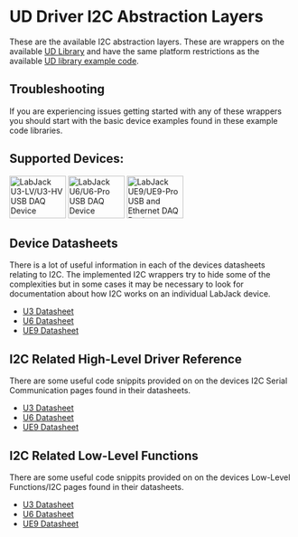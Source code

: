 # UD Driver I2C Abstraction Layers
These are the available I2C abstraction layers.  These are wrappers on the available [UD Library](https://labjack.com/support/software/installers/ud) and have the same platform restrictions as the available [UD library example code](https://labjack.com/support/software/examples/ud).

## Troubleshooting
If you are experiencing issues getting started with any of these wrappers you should start with the basic device examples found in these example code libraries.

## Supported Devices:
<a href="https://labjack.com/products/u3"><img src="https://labjack.com/sites/default/files/U3HV_white_shadow.JPG" width="100px" height="75px" alt="LabJack U3-LV/U3-HV USB DAQ Device" title="U3"></a>
<a href="https://labjack.com/products/u6"><img src="https://labjack.com/sites/default/files/U6_0.jpg" width="100px" height="75px" alt="LabJack U6/U6-Pro USB DAQ Device" title="U6"></a>
<a href="https://labjack.com/products/ue9"><img src="https://labjack.com/sites/default/files/UE9.JPG" width="100px" height="75px" alt="LabJack UE9/UE9-Pro USB and Ethernet DAQ Device" title="UE9"></a>

## Device Datasheets
There is a lot of useful information in each of the devices datasheets relating to I2C.  The implemented I2C wrappers try to hide some of the complexities but in some cases it may be necessary to look for documentation about how I2C works on an individual LabJack device.
* [U3 Datasheet](https://labjack.com/support/datasheets/u3)
* [U6 Datasheet](https://labjack.com/support/datasheets/u6)
* [UE9 Datasheet](https://labjack.com/support/datasheets/ue9)

## I2C Related High-Level Driver Reference
There are some useful code snippits provided on on the devices I2C Serial Communication pages found in their datasheets.
* [U3 Datasheet](https://labjack.com/support/datasheets/u3/high-level-driver/example-pseudocode/i2c)
* [U6 Datasheet](https://labjack.com/support/datasheets/u6/high-level-driver/example-pseudocode/i2c)
* [UE9 Datasheet](https://labjack.com/support/datasheets/ue9/high-level-driver/example-pseudocode/i2c)

## I2C Related Low-Level Functions
There are some useful code snippits provided on on the devices Low-Level Functions/I2C pages found in their datasheets.
* [U3 Datasheet](https://labjack.com/support/datasheets/u3/low-level-function-reference/i2c)
* [U6 Datasheet](https://labjack.com/support/datasheets/u6/low-level-function-reference/i2c)
* [UE9 Datasheet](https://labjack.com/support/datasheets/ue9/low-level-function-reference/control-functions/i2c)